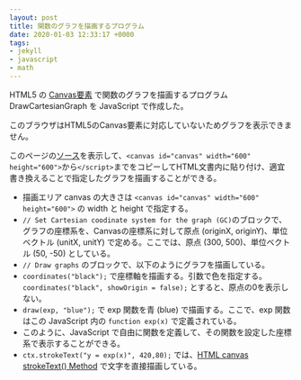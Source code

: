 ```yaml
---
layout: post
title: 関数のグラフを描画するプログラム
date: 2020-01-03 12:33:17 +0000
tags:
- jekyll
- javascript
- math
---
```

HTML5 の [Canvas要素](https://ja.wikipedia.org/wiki/Canvas%E8%A6%81%E7%B4%A0) で関数のグラフを描画するプログラム DrawCartesianGraph を JavaScript で作成した。

<!-- -------------------------------------------------------------------------------------------- -->
<canvas id="canvas" width="600" height="600">
このブラウザはHTML5のCanvas要素に対応していないためグラフを表示できません。
</canvas>
<script type="text/javascript">
// DrawCartesianGraph by Katsutoshi Seki
// https://sekika.github.io/2020/01/03/DrawCartesianGraph/
// MIT License

// Initialize canvas
var c = document.getElementById('canvas');
var ctx = c.getContext('2d');
ctx.font = "20px serif"; // Font of the text
ctx.lineWidth = 1; // Line width
width = c.width; // Width of the canvas
height = c.height; // Height of the canvas

// Set Cartesian coodinate system for the graph (GC)
// Origin of GC with respect to canvas coordinate
originX = 300;
originY = 500;
// Unit vector of GC with respect to canvas coordinate
unitX = 50;
unitY = -50;

// Draw graphs
coordinates("black");
draw(exp, "blue");
ctx.strokeText("y = exp(x)", 420,80);
draw(plus1, "green");
ctx.strokeText("y = x+1", 480,300);

// Define functions to draw
function plus1(x){
  return x+1;
}

function exp(x){
  return Math.pow(Math.E,x);
}

// Draw coordinates
function coordinates(color, showOrigin = true) {
  // X Axis
  ctx.strokeStyle = color;
  ctx.beginPath();
  ctx.moveTo(0, originY);
  ctx.lineTo(width-30, originY);
  ctx.lineTo(width-45, originY-10);
  ctx.moveTo(width-30, originY);
  ctx.lineTo(width-45, originY+10);
  ctx.strokeText("x", width-25, originY+5);

  // Y Axis
  ctx.moveTo(originX, height);
  ctx.lineTo(originX, 30);
  ctx.lineTo(originX-10, 45);
  ctx.moveTo(originX, 30);
  ctx.lineTo(originX+10, 45);
  ctx.strokeText("y", originX-5, 20);

  // Origin
  if (showOrigin) {
    ctx.strokeText("0", originX-15, originY+20);
  }
  ctx.stroke();
}

// Draw a graph
function draw(func, color){
  ctx.strokeStyle = color;
  ctx.beginPath();
  first = true;
  for (pixX = 0; pixX < width-30; pixX++) {
     x = (pixX-originX) / unitX;
     y = func(x);
     pixY = originY + unitY * y
     if (pixY >= 35 && pixY <= height) {
        if (first) {
           ctx.moveTo(pixX, pixY);
           first = false;
        } else {
           ctx.lineTo(pixX, pixY);
        }
     } else {
        first = true;
     }
  }
  ctx.stroke();
}
</script>
<!-- -------------------------------------------------------------------------------------------- -->

このページの[ソース](https://raw.githubusercontent.com/sekika/sekika.github.io/master/_posts/2020-01-03-DrawCartesianGraph.md)を表示して、`<canvas id="canvas" width="600" height="600">`から`</script>`までをコピーしてHTML文書内に貼り付け、適宜書き換えることで指定したグラフを描画することができる。

- 描画エリア canvas の大きさは `<canvas id="canvas" width="600" height="600">` の width と height で指定する。
- `// Set Cartesian coodinate system for the graph (GC)`のブロックで、グラフの座標系を、Canvasの座標系に対して原点 (originX, originY)、単位ベクトル (unitX, unitY) で定める。ここでは、原点 (300, 500)、単位ベクトル (50, -50) としている。
- `// Draw graphs` のブロックで、以下のようにグラフを描画している。
- `coordinates("black");` で座標軸を描画する。引数で色を指定する。`coordinates("black", showOrigin = false);` とすると、原点の0を表示しない。
- `draw(exp, "blue");` で exp 関数を青 (blue) で描画する。ここで、exp 関数はこの JavaScript 内の `function exp(x)` で定義されている。
- このように、JavaScript で自由に関数を定義して、その関数を設定した座標系で表示することができる。
- `ctx.strokeText("y = exp(x)", 420,80);` では、[HTML canvas strokeText() Method](https://www.w3schools.com/Tags/canvas_stroketext.asp) で文字を直接描画している。
